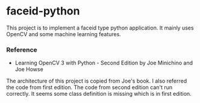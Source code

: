 # faceid-python
This project is to implement a faceid type python application. It mainly uses 
OpenCV and some machine learning features.

### Reference
* Learning OpenCV 3 with Python - Second Edition by Joe Minichino and Joe Howse

The architecture of this project is copied from Joe's book. I also 
referred the code from first edition. The code from second edition can't 
run correctly. It seems some class definition is missing which is in first 
edition.